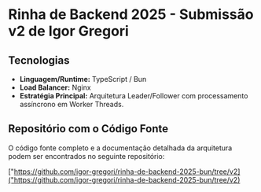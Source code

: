 # Rinha de Backend 2025 - Submissão v2 de Igor Gregori

## Tecnologias

- **Linguagem/Runtime:** TypeScript / Bun
- **Load Balancer:** Nginx
- **Estratégia Principal:** Arquitetura Leader/Follower com processamento assíncrono em Worker Threads.

## Repositório com o Código Fonte

O código fonte completo e a documentação detalhada da arquitetura podem ser encontrados no seguinte repositório:

["https://github.com/igor-gregori/rinha-de-backend-2025-bun/tree/v2]("https://github.com/igor-gregori/rinha-de-backend-2025-bun/tree/v2)
